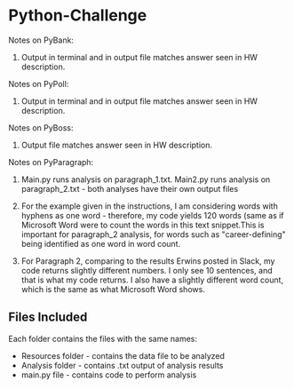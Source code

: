 # Python-Challenge

Notes on PyBank:
1. Output in terminal and in output file matches answer seen in HW description.

Notes on PyPoll:
1. Output in terminal and in output file matches answer seen in HW description.

Notes on PyBoss:
1. Output file matches answer seen in HW description.

Notes on PyParagraph:
1. Main.py runs analysis on paragraph_1.txt. Main2.py runs analysis on paragraph_2.txt - both analyses have their own output files

2. For the example given in the instructions, I am considering words with hyphens as one word - therefore, my code yields 120 words (same as if Microsoft Word were to count the words in this text snippet.This is important for paragraph_2 analysis, for words such as "career-defining" being identified as one word in word count.

3. For Paragraph 2, comparing to the results Erwins posted in Slack, my code returns slightly different numbers. I only see 10 sentences, and that is what my code returns. I also have a slightly different word count, which is the same as what Microsoft Word shows.

## Files Included

Each folder contains the files with the same names:
* Resources folder - contains the data file to be analyzed
* Analysis folder - contains .txt output of analysis results
* main.py file - contains code to perform analysis
